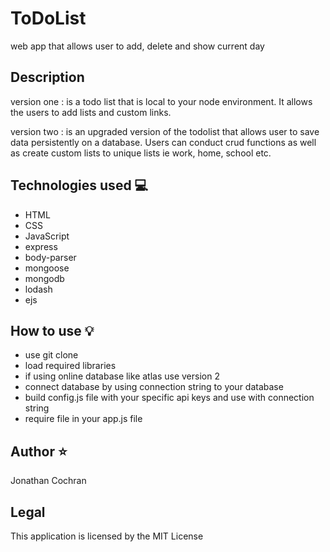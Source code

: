 # ToDoList
web app that allows user to add, delete and show current day
## Description
version one : is a todo list that is local to your node environment.  It allows the users to add lists and custom links.  

version two :  is an upgraded version of the todolist that allows user to save data persistently on a database.  Users can conduct crud functions as well as create custom lists to unique lists ie work, home, school etc.   

## Technologies used :computer:
- HTML
- CSS
- JavaScript
- express
- body-parser
- mongoose
- mongodb
- lodash
- ejs

## How to use :bulb:
- use git clone
- load required libraries
- if using online database like atlas use version 2
- connect database by using connection string to your database
- build config.js file with your specific api keys and use with connection string
- require file in your app.js file

## Author :star:
Jonathan Cochran
## Legal
This application is licensed by the MIT License  
